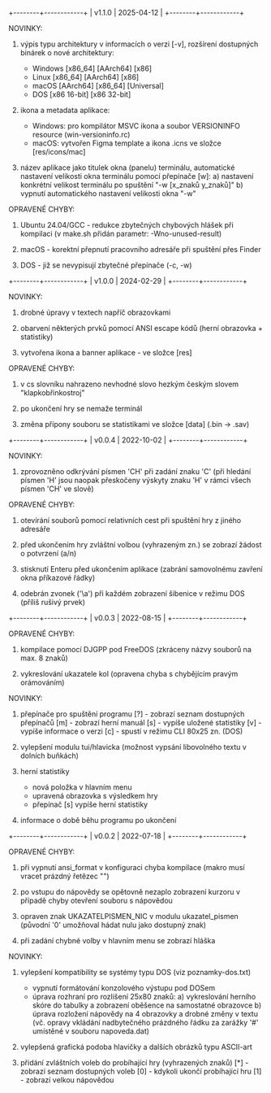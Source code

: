 +--------+------------+
| v1.1.0 | 2025-04-12 |
+--------+------------+


NOVINKY:

1) výpis typu architektury v informacích o verzi [-v],
   rozšírení dostupných binárek o nové architektury:
   - Windows [x86_64] [AArch64] [x86]
   - Linux   [x86_64] [AArch64] [x86]
   - macOS   [AArch64] [x86_64] [Universal]
   - DOS     [x86 16-bit] [x86 32-bit]

2) ikona a metadata aplikace:
   - Windows: pro kompilátor MSVC ikona a soubor
     VERSIONINFO resource (win-versioninfo.rc)
   - macOS: vytvořen Figma template a ikona .icns
     ve složce [res/icons/mac]

3) název aplikace jako titulek okna (panelu) terminálu,
   automatické nastavení velikosti okna terminálu
   pomocí přepínače [w]:
   a) nastavení konkrétní velikost terminálu po spuštění
      "-w [x_znaků y_znaků]"
   b) vypnutí automatického nastavení velikosti okna
      "-w"


OPRAVENÉ CHYBY:

1) Ubuntu 24.04/GCC - redukce zbytečných chybových hlášek při kompilaci
   (v make.sh přidán parametr: -Wno-unused-result)

2) macOS - korektní přepnutí pracovního adresáře při
   spuštění přes Finder

3) DOS - již se nevypisují zbytečné přepínače (-c, -w)


+--------+------------+
| v1.0.0 | 2024-02-29 |
+--------+------------+


NOVINKY:

1) drobné úpravy v textech napříč obrazovkami

2) obarvení některých prvků pomocí ANSI escape kódů
   (herní obrazovka + statistiky)

3) vytvořena ikona a banner aplikace - ve složce [res]


OPRAVENÉ CHYBY:

1) v cs slovníku nahrazeno nevhodné slovo hezkým
   českým slovem "klapkobřinkostroj"

2) po ukončení hry se nemaže terminál

3) změna přípony souboru se statistikami ve složce [data]
   (.bin -> .sav)


+--------+------------+
| v0.0.4 | 2022-10-02 |
+--------+------------+


NOVINKY:

1) zprovozněno odkrývání písmen 'CH' při zadání znaku 'C'
   (při hledání písmen 'H' jsou naopak přeskočeny výskyty
    znaku 'H' v rámci všech písmen 'CH' ve slově)


OPRAVENÉ CHYBY:

1) otevírání souborů pomocí relativních cest
   při spuštění hry z jiného adresáře

2) před ukončením hry zvláštní volbou (vyhrazeným zn.)
   se zobrazí žádost o potvrzení (a/n)

3) stisknutí Enteru před ukončením aplikace
   (zabrání samovolnému zavření okna příkazové řádky)

4) odebrán zvonek ('\a') při každém zobrazení šibenice
   v režimu DOS (příliš rušivý prvek)


+--------+------------+
| v0.0.3 | 2022-08-15 |
+--------+------------+


OPRAVENÉ CHYBY:

1) kompilace pomocí DJGPP pod FreeDOS
   (zkráceny názvy souborů na max. 8 znaků)

2) vykreslování ukazatele kol
   (opravena chyba s chybějícím pravým orámováním)


NOVINKY:

1) přepínače pro spuštění programu
   [?] - zobrazí seznam dostupných přepínačů
   [m] - zobrazí herní manuál
   [s] - vypíše uložené statistiky
   [v] - vypíše informace o verzi
   [c] - spustí v režimu CLI 80x25 zn. (DOS)

2) vylepšení modulu tui/hlavicka
   (možnost vypsání libovolného textu v dolních buňkách)

3) herní statistiky
   - nová položka v hlavním menu
   - upravená obrazovka s výsledkem hry
   - přepínač [s] vypíše herní statistiky

4) informace o době běhu programu po ukončení


+--------+------------+
| v0.0.2 | 2022-07-18 |
+--------+------------+


OPRAVENÉ CHYBY:

1) při vypnutí ansi_format v konfiguraci chyba kompilace
   (makro musí vracet prázdný řetězec "")

2) po vstupu do nápovědy se opětovně nezaplo zobrazení
   kurzoru v případě chyby otevření souboru s nápovědou

3) opraven znak UKAZATELPISMEN_NIC v modulu ukazatel_pismen
   (původní '0' umožňoval hádat nulu jako dostupný znak)

4) při zadání chybné volby v hlavním menu se zobrazí hláška


NOVINKY:

1) vylepšení kompatibility se systémy typu DOS (viz poznamky-dos.txt)
   - vypnutí formátování konzolového výstupu pod DOSem
   - úprava rozhraní pro rozlišení 25x80 znaků:
     a) vykreslování herního skóre do tabulky a zobrazení oběšence na
        samostatné obrazovce
     b) úprava rozložení nápovědy na 4 obrazovky a drobné změny v textu
        (vč. opravy vkládání nadbytečného prázdného řádku za zarážky '#'
        umístěné v souboru napoveda.dat)

2) vylepšená grafická podoba hlavičky a dalších obrázků typu ASCII-art

3) přidání zvláštních voleb do probíhající hry (vyhrazených znaků)
   [*] - zobrazí seznam dostupných voleb
   [0] - kdykoli ukončí probíhající hru
   [1] - zobrazí velkou nápovědou
